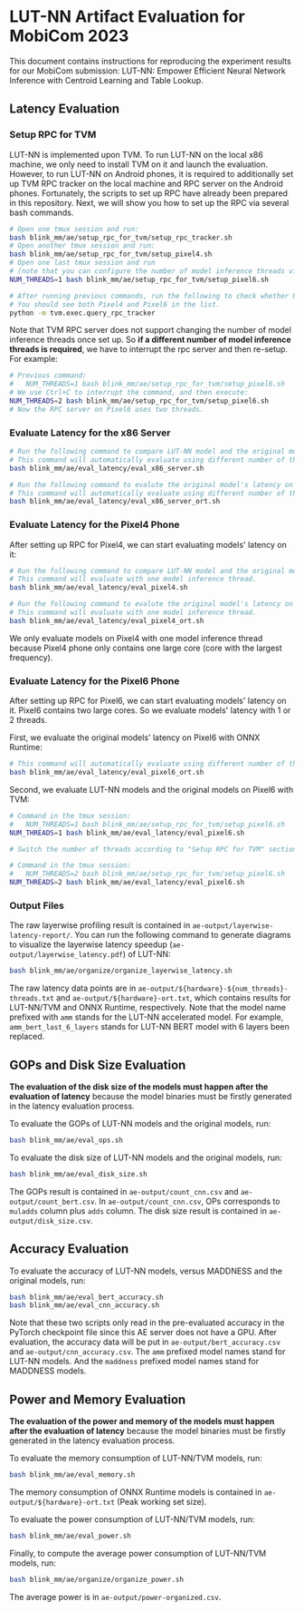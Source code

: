 # LUT-NN Artifact Evaluation for MobiCom 2023

This document contains instructions for reproducing the experiment results
for our MobiCom submission:
LUT-NN: Empower Efficient Neural Network Inference with Centroid Learning and Table Lookup.

## Latency Evaluation

### Setup RPC for TVM

LUT-NN is implemented upon TVM.
To run LUT-NN on the local x86 machine, we only need to install TVM on it and launch the evaluation.
However, to run LUT-NN on Android phones, it is required to additionally
set up TVM RPC tracker on the local machine and RPC server on the Android phones.
Fortunately, the scripts to set up RPC have already been prepared in this repository.
Next, we will show you how to set up the RPC via several bash commands.

```bash
# Open one tmux session and run:
bash blink_mm/ae/setup_rpc_for_tvm/setup_rpc_tracker.sh
# Open another tmux session and run:
bash blink_mm/ae/setup_rpc_for_tvm/setup_pixel4.sh
# Open one last tmux session and run
# (note that you can configure the number of model inference threads via the environment variable):
NUM_THREADS=1 bash blink_mm/ae/setup_rpc_for_tvm/setup_pixel6.sh

# After running previous commands, run the following to check whether RPC is correctly settled down or not.
# You should see both Pixel4 and Pixel6 in the list.
python -m tvm.exec.query_rpc_tracker
```

Note that TVM RPC server does not support changing the number of model inference threads once set up.
So **if a different number of model inference threads is required**, we have to interrupt the rpc server and then re-setup. For example:

```bash
# Previous command:
#   NUM_THREADS=1 bash blink_mm/ae/setup_rpc_for_tvm/setup_pixel6.sh
# We use Ctrl+C to interrupt the command, and then execute:
NUM_THREADS=2 bash blink_mm/ae/setup_rpc_for_tvm/setup_pixel6.sh
# Now the RPC server on Pixel6 uses two threads.
```

### Evaluate Latency for the x86 Server

```bash
# Run the following command to compare LUT-NN model and the original model on x86 server with TVM.
# This command will automatically evaluate using different number of threads.
bash blink_mm/ae/eval_latency/eval_x86_server.sh

# Run the following command to evalute the original model's latency on x86 server with ONNX Runtime.
# This command will automatically evaluate using different number of threads.
bash blink_mm/ae/eval_latency/eval_x86_server_ort.sh
```

### Evaluate Latency for the Pixel4 Phone

After setting up RPC for Pixel4, we can start evaluating models' latency on it:

```bash
# Run the following command to compare LUT-NN model and the original model on Pixel4 with TVM.
# This command will evaluate with one model inference thread.
bash blink_mm/ae/eval_latency/eval_pixel4.sh

# Run the following command to evalute the original model's latency on Pixel4 with ONNX Runtime.
# This command will evaluate with one model inference thread.
bash blink_mm/ae/eval_latency/eval_pixel4_ort.sh
```

We only evaluate models on Pixel4 with one model inference thread
because Pixel4 phone only contains one large core (core with the largest frequency).

### Evaluate Latency for the Pixel6 Phone

After setting up RPC for Pixel6, we can start evaluating models' latency on it.
Pixel6 contains two large cores.
So we evaluate models' latency with 1 or 2 threads.

First, we evaluate the original models' latency on Pixel6 with ONNX Runtime:
```bash
# This command will automatically evaluate using different number of threads.
bash blink_mm/ae/eval_latency/eval_pixel6_ort.sh
```

Second, we evaluate LUT-NN models and the original models on Pixel6 with TVM:

```bash
# Command in the tmux session:
#   NUM_THREADS=1 bash blink_mm/ae/setup_rpc_for_tvm/setup_pixel6.sh
NUM_THREADS=1 bash blink_mm/ae/eval_latency/eval_pixel6.sh

# Switch the number of threads according to "Setup RPC for TVM" section.

# Command in the tmux session:
#   NUM_THREADS=2 bash blink_mm/ae/setup_rpc_for_tvm/setup_pixel6.sh
NUM_THREADS=2 bash blink_mm/ae/eval_latency/eval_pixel6.sh
```

### Output Files

The raw layerwise profiling result is contained in `ae-output/layerwise-latency-report/`.
You can run the following command to generate diagrams to visualize the layerwise latency speedup
(`ae-output/layerwise_latency.pdf`) of LUT-NN:

```bash
bash blink_mm/ae/organize/organize_layerwise_latency.sh
```

The raw latency data points are in `ae-output/${hardware}-${num_threads}-threads.txt`
and `ae-output/${hardware}-ort.txt`,
which contains results for LUT-NN/TVM and ONNX Runtime, respectively.
Note that the model name prefixed with `amm` stands for the LUT-NN accelerated model.
For example, `amm_bert_last_6_layers` stands for LUT-NN BERT model with 6 layers been replaced.

## GOPs and Disk Size Evaluation

**The evaluation of the disk size of the models must happen after the evaluation of latency**
because the model binaries must be firstly generated in the latency evaluation process.

To evaluate the GOPs of LUT-NN models and the original models, run:

```bash
bash blink_mm/ae/eval_ops.sh
```

To evaluate the disk size of LUT-NN models and the original models, run:

```bash
bash blink_mm/ae/eval_disk_size.sh
```

The GOPs result is contained in `ae-output/count_cnn.csv` and `ae-output/count_bert.csv`.
In `ae-output/count_cnn.csv`, OPs corresponds to `muladds` column plus `adds` column.
The disk size result is contained in `ae-output/disk_size.csv`.

## Accuracy Evaluation

To evaluate the accuracy of LUT-NN models, versus MADDNESS and the original models, run:

```bash
bash blink_mm/ae/eval_bert_accuracy.sh
bash blink_mm/ae/eval_cnn_accuracy.sh
```

Note that these two scripts only read in the pre-evaluated accuracy in the PyTorch checkpoint file
since this AE server does not have a GPU.
After evaluation, the accuracy data will be put in `ae-output/bert_accuracy.csv` and `ae-output/cnn_accuracy.csv`.
The `amm` prefixed model names stand for LUT-NN models.
And the `maddness` prefixed model names stand for MADDNESS models.

## Power and Memory Evaluation

**The evaluation of the power and memory of the models must happen after the evaluation of latency**
because the model binaries must be firstly generated in the latency evaluation process.

To evaluate the memory consumption of LUT-NN/TVM models, run:

```bash
bash blink_mm/ae/eval_memory.sh
```

The memory consumption of ONNX Runtime models is contained in `ae-output/${hardware}-ort.txt`
(Peak working set size).

To evaluate the power consumption of LUT-NN/TVM models, run:

```bash
bash blink_mm/ae/eval_power.sh
```

Finally, to compute the average power consumption of LUT-NN/TVM models, run:

```bash
bash blink_mm/ae/organize/organize_power.sh
```

The average power is in `ae-output/power-organized.csv`.
